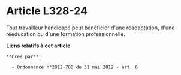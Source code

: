 # Article L328-24

Tout travailleur handicapé peut bénéficier d'une réadaptation, d'une rééducation ou d'une formation professionnelle.

**Liens relatifs à cet article**

	**Créé par**:

	  - Ordonnance n°2012-788 du 31 mai 2012 - art. 6
